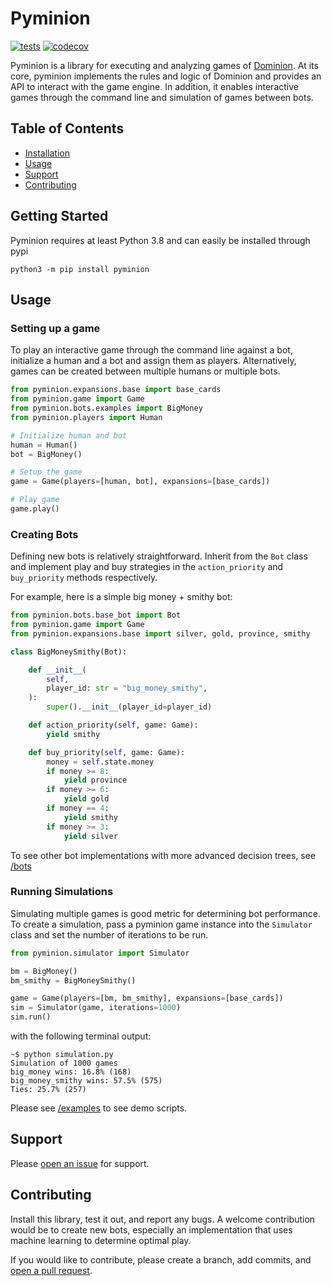 # Pyminion

[![tests](https://github.com/evanofslack/pyminion/actions/workflows/python-app.yml/badge.svg)](https://github.com/evanofslack/pyminion/actions/workflows/python-app.yml)
[![codecov](https://codecov.io/gh/evanofslack/pyminion/branch/master/graph/badge.svg?token=5GW65KFEL5)](https://codecov.io/gh/evanofslack/pyminion)


Pyminion is a library for executing and analyzing games of [Dominion](https://www.riograndegames.com/games/dominion/). At its core, pyminion implements the rules and logic of Dominion and provides an API to interact with the game engine. In addition, it enables interactive games through the command line and simulation of games between bots.

## Table of Contents

-   [Installation](#installation)
-   [Usage](#usage)
-   [Support](#support)
-   [Contributing](#contributing)

## Getting Started

Pyminion requires at least Python 3.8 and can easily be installed through pypi

```
python3 -m pip install pyminion
```

## Usage

### Setting up a game

To play an interactive game through the command line against a bot, initialize a human and a bot and assign them as players. Alternatively, games can be created between multiple humans or multiple bots. 

```python
from pyminion.expansions.base import base_cards 
from pyminion.game import Game
from pyminion.bots.examples import BigMoney
from pyminion.players import Human

# Initialize human and bot
human = Human()
bot = BigMoney()

# Setup the game
game = Game(players=[human, bot], expansions=[base_cards])

# Play game
game.play()

```
### Creating Bots

Defining new bots is relatively straightforward. Inherit from the `Bot` class and implement play and buy strategies in the `action_priority` and `buy_priority` methods respectively.

For example, here is a simple big money + smithy bot:

```python
from pyminion.bots.base_bot import Bot
from pyminion.game import Game
from pyminion.expansions.base import silver, gold, province, smithy

class BigMoneySmithy(Bot):

    def __init__(
        self,
        player_id: str = "big_money_smithy",
    ):
        super().__init__(player_id=player_id)

    def action_priority(self, game: Game):
        yield smithy

    def buy_priority(self, game: Game):
        money = self.state.money
        if money >= 8:
            yield province
        if money >= 6:
            yield gold
        if money == 4:
            yield smithy
        if money >= 3:
            yield silver
```

To see other bot implementations with more advanced decision trees, see [/bots](https://github.com/evanofslack/pyminion/tree/master/pyminion/bots)

### Running Simulations

Simulating multiple games is good metric for determining bot performance. To create a simulation, pass a pyminion game instance into the `Simulator` class and set the number of iterations to be run. 

```python
from pyminion.simulator import Simulator

bm = BigMoney()
bm_smithy = BigMoneySmithy()

game = Game(players=[bm, bm_smithy], expansions=[base_cards])
sim = Simulator(game, iterations=1000)
sim.run()
```

with the following terminal output: 
```console
~$ python simulation.py
Simulation of 1000 games
big_money wins: 16.8% (168)
big_money_smithy wins: 57.5% (575)
Ties: 25.7% (257)
```
Please see [/examples](https://github.com/evanofslack/pyminion/tree/master/examples) to see demo scripts.  
## Support

Please [open an issue](https://github.com/evanofslack/pyminion/issues/new) for support.

## Contributing

Install this library, test it out, and report any bugs. A welcome contribution would be to create new bots, especially an implementation that uses machine learning to determine optimal play. 

If you would like to contribute, please create a branch, add commits, and [open a pull request](https://github.com/evanofslack/pyminion/pulls).
